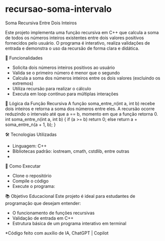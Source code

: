 # recursao-soma-intervalo

Soma Recursiva Entre Dois Inteiros

Este projeto implementa uma função recursiva em C++ que calcula a soma de todos os números inteiros existentes entre dois valores positivos fornecidos pelo usuário. O programa é interativo, realiza validações de entrada e demonstra o uso da recursão de forma clara e didática.


📌 Funcionalidades
- Solicita dois números inteiros positivos ao usuário
- Valida se o primeiro número é menor que o segundo
- Calcula a soma dos números inteiros entre os dois valores (excluindo os extremos)
- Utiliza recursão para realizar o cálculo
- Executa em loop contínuo para múltiplas interações

🧠 Lógica da Função Recursiva
A função soma_entre_n(int a, int b) recebe dois inteiros e retorna a soma dos números entre eles. A recursão ocorre reduzindo o intervalo até que a == b, momento em que a função retorna 0.
int soma_entre_n(int a, int b) {
    if (a >= b)
        return 0;
    else
        return a + soma_entre_n(a + 1, b);
}

🛠️ Tecnologias Utilizadas
- Linguagem: C++
- Bibliotecas padrão: iostream, cmath, cstdlib, entre outras
- 
🚀 Como Executar
- Clone o repositório
- Compile o código
- Execute o programa:
  
📚 Objetivo Educacional
Este projeto é ideal para estudantes de programação que desejam entender:
- O funcionamento de funções recursivas
- Validação de entrada em C++
- Estrutura básica de um programa interativo em terminal

*Código feito com auxílio de IA, ChatGPT | Copilot
